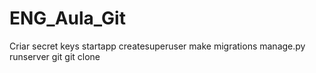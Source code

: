 # ENG_Aula_Git

Criar secret keys
startapp
createsuperuser
make migrations
manage.py runserver
git
git clone <link>
